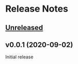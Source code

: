 # Release Notes

## [Unreleased](https://github.com/laravel/vapor-ui/compare/v0.0.1...master)


## v0.0.1 (2020-09-02)

Initial release
